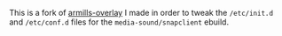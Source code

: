 This is a fork of [armills-overlay](https://github.com/armills/overlay) I made in order to tweak the `/etc/init.d` and `/etc/conf.d` files for the `media-sound/snapclient` ebuild.

